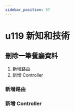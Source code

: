 ```yaml
---
sidebar_position: 57
---
```


# u119 新知和技術 

## 刪除一筆餐廳資料
1. 新增路由
2. 新增 Controller


### 新增路由


### 新增 Controller